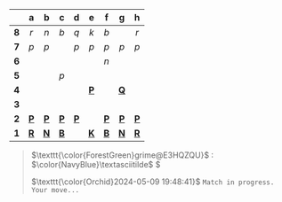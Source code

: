|     |  a  |  b  |  c  |  d  |  e  |  f  |  g  |  h  |
|:---:|:---:|:---:|:---:|:---:|:---:|:---:|:---:|:---:|
|  **8**  |  _r_  |  _n_  |  _b_  |  _q_  |  _k_  |  _b_  |     |  _r_  |    |
|  **7**  |  _p_  |  _p_  |     |  _p_  |  _p_  |  _p_  |  _p_  |  _p_  |    |
|  **6**  |     |     |     |     |     |  _n_  |     |     |    |
|  **5**  |     |     |  _p_  |     |     |     |     |     |    |
|  **4**  |     |     |     |     |  [**P**](http://localhost:8080/api/chess/select?square=e4)  |     |  [**Q**](http://localhost:8080/api/chess/select?square=g4)  |     |    |
|  **3**  |     |     |     |     |     |     |     |     |    |
|  **2**  |  [**P**](http://localhost:8080/api/chess/select?square=a2)  |  [**P**](http://localhost:8080/api/chess/select?square=b2)  |  [**P**](http://localhost:8080/api/chess/select?square=c2)  |  [**P**](http://localhost:8080/api/chess/select?square=d2)  |     |  [**P**](http://localhost:8080/api/chess/select?square=f2)  |  [**P**](http://localhost:8080/api/chess/select?square=g2)  |  [**P**](http://localhost:8080/api/chess/select?square=h2)  |    |
|  **1**  |  [**R**](https://github.com/grim-kalman)  |  [**N**](http://localhost:8080/api/chess/select?square=b1)  |  [**B**](https://github.com/grim-kalman)  |     |  [**K**](http://localhost:8080/api/chess/select?square=e1)  |  [**B**](http://localhost:8080/api/chess/select?square=f1)  |  [**N**](http://localhost:8080/api/chess/select?square=g1)  |  [**R**](https://github.com/grim-kalman)  |    |

> $\texttt{\color{ForestGreen}grime@E3HQZQU}$ : $\color{NavyBlue}\textasciitilde$ $
>
> $\texttt{\color{Orchid}2024-05-09 19:48:41}$ $\texttt{Match in progress. Your move...}$